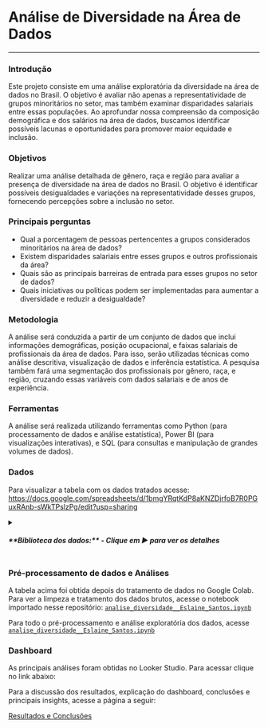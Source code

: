 # **Análise de Diversidade na Área de Dados**

---


### Introdução

Este projeto consiste em uma análise exploratória da diversidade na área de dados no Brasil. O objetivo é avaliar não apenas a representatividade de grupos minoritários no setor, mas também examinar disparidades salariais entre essas populações. Ao aprofundar nossa compreensão da composição demográfica e dos salários na área de dados, buscamos identificar possíveis lacunas e oportunidades para promover maior equidade e inclusão.

### Objetivos

Realizar uma análise detalhada de gênero, raça e região para avaliar a presença de diversidade na área de dados no Brasil. O objetivo é identificar possíveis desigualdades e variações na representatividade desses grupos, fornecendo percepções sobre a inclusão no setor.

### Principais perguntas

- Qual a porcentagem de pessoas pertencentes a grupos considerados minoritários na área de dados?
- Existem disparidades salariais entre esses grupos e outros profissionais da área?
- Quais são as principais barreiras de entrada para esses grupos no setor de dados?
- Quais iniciativas ou políticas podem ser implementadas para aumentar a diversidade e reduzir a desigualdade?

### Metodologia

A análise será conduzida a partir de um conjunto de dados que inclui informações demográficas, posição ocupacional, e faixas salariais de profissionais da área de dados. Para isso, serão utilizadas técnicas como análise descritiva, visualização de dados e inferência estatística. A pesquisa também fará uma segmentação dos profissionais por gênero, raça, e região, cruzando essas variáveis com dados salariais e de anos de experiência.

### Ferramentas

A análise será realizada utilizando ferramentas como Python (para processamento de dados e análise estatística), Power BI (para visualizações interativas), e SQL (para consultas e manipulação de grandes volumes de dados).

### Dados
Para visualizar a tabela com os dados tratados acesse: 
https://docs.google.com/spreadsheets/d/1bmgYRqtKdP8aKNZDjrfoB7R0PGuxRAnb-sWkTPslzPg/edit?usp=sharing

<details> <summary> <h5>**Biblioteca dos dados:**  - Clique em ▶ para ver os detalhes </h5> </summary> 


| **Variável** | **Descrição** |
| --- | --- |
| **ID** | Um identificador exclusivo para cada registro. |
| **IDADE, FAIXA IDADE** | Idade e faixa etária dos participantes. |
| **GÊNERO, COR/RACA/ETNIA** | Informações demográficas de gênero e etnia. |
| **PCD** | Informação sobre se o participante é pessoa com deficiência. |
| **EXPERIÊNCIA_PROFISSIONAL_PREJUDICADA** | Opinião sobre se a experiência profissional foi prejudicada. |
| **ASPECTOS_PREJUDICADOS** | Áreas prejudicadas na experiência profissional. |
| **VIVE_NO_BRASIL** | Indica se a pessoa vive no Brasil. |
| **CRITÉRIOS DE DECISÃO PARA TRABALHAR** | Critérios considerados ao escolher um emprego. |
| **MODELO DE TRABALHO** | Modelo de trabalho atual (híbrido, remoto, presencial). |
| **LAYOFF EM 2022** | Informação sobre se a empresa passou por demissões em massa. |
| **ATUAÇÃO** | Área de atuação. |
| **LINGUAGENS DE TRABALHO** | Linguagens utilizadas no trabalho (por exemplo, SQL). |
| **ABERTO_OPORTUNIDADES** | Indicação de estar buscando novas oportunidades. |
| **ETNIA** | Etnia dos participantes em categorias "Branca" e "Não Branca". |

</details> 

### Pré-processamento de dados e Análises
A tabela acima foi obtida depois do tratamento de dados no Google Colab. Para ver a limpeza e tratamento dos dados brutos, acesse o notebook importado nesse repositório: [`analise_diversidade__Eslaine_Santos.ipynb`](https://github.com/annesantos1990/diversity_analysis/blob/main/analise_diversidade__Eslaine_Santos.ipynb)

Para todo o pré-processamento e análise exploratória dos dados, acesse [`analise_diversidade__Eslaine_Santos.ipynb`](https://github.com/annesantos1990/diversity_analysis/blob/main/analise_diversidade__Eslaine_Santos.ipynb)


### Dashboard

As principais análises foram obtidas no Looker Studio. Para acessar clique no link abaixo:

Para a discussão dos resultados, explicação do dashboard, conclusões e principais insights, acesse a página a seguir:

[Resultados e Conclusões](https://www.notion.so/Resultados-e-Conclus-es-4bb3f739611d4bb8bb6f1cf91f5e43c7?pvs=21)
